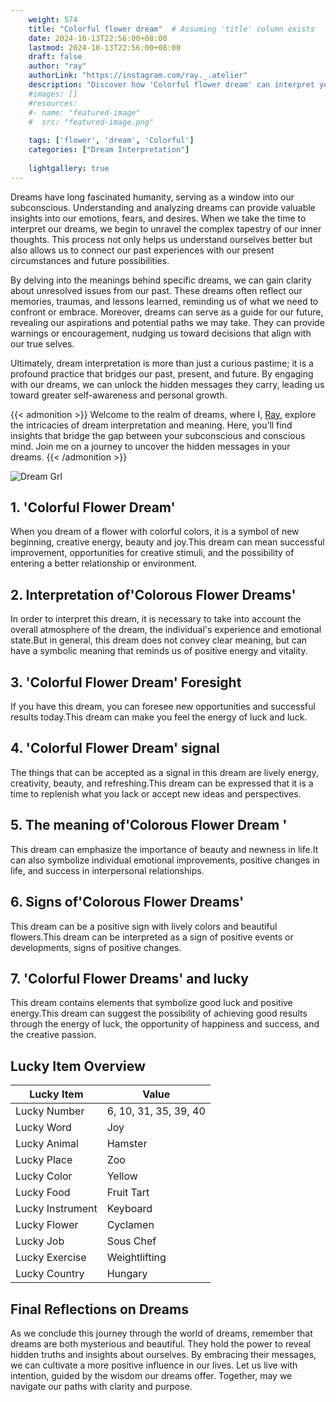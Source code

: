 ```yaml
---
    weight: 574
    title: "Colorful flower dream"  # Assuming 'title' column exists
    date: 2024-10-13T22:56:00+08:00
    lastmod: 2024-10-13T22:56:00+08:00
    draft: false
    author: "ray"
    authorLink: "https://instagram.com/ray._.atelier"
    description: "Discover how 'Colorful flower dream' can interpret your future and uncover its significant meanings in your life."
    #images: []
    #resources:
    #- name: "featured-image"
    #  src: "featured-image.png"
    
    tags: ['flower', 'dream', 'Colorful']
    categories: ["Dream Interpretation"]
    
    lightgallery: true
---
```

    
Dreams have long fascinated humanity, serving as a window into our subconscious. Understanding and analyzing dreams can provide valuable insights into our emotions, fears, and desires. When we take the time to interpret our dreams, we begin to unravel the complex tapestry of our inner thoughts. This process not only helps us understand ourselves better but also allows us to connect our past experiences with our present circumstances and future possibilities.

By delving into the meanings behind specific dreams, we can gain clarity about unresolved issues from our past. These dreams often reflect our memories, traumas, and lessons learned, reminding us of what we need to confront or embrace. Moreover, dreams can serve as a guide for our future, revealing our aspirations and potential paths we may take. They can provide warnings or encouragement, nudging us toward decisions that align with our true selves.

Ultimately, dream interpretation is more than just a curious pastime; it is a profound practice that bridges our past, present, and future. By engaging with our dreams, we can unlock the hidden messages they carry, leading us toward greater self-awareness and personal growth.

{{< admonition >}}
Welcome to the realm of dreams, where I, [Ray](https://instagram.com/ray._.atelier), explore the intricacies of dream interpretation and meaning. Here, you’ll find insights that bridge the gap between your subconscious and conscious mind. Join me on a journey to uncover the hidden messages in your dreams.
{{< /admonition >}}

![Dream Grl](https://cdn.pixabay.com/photo/2017/11/02/03/35/gothic-2910057_1280.jpg "Dream Grl")

## 1. 'Colorful Flower Dream'
When you dream of a flower with colorful colors, it is a symbol of new beginning, creative energy, beauty and joy.This dream can mean successful improvement, opportunities for creative stimuli, and the possibility of entering a better relationship or environment.

## 2. Interpretation of'Colorous Flower Dreams'
In order to interpret this dream, it is necessary to take into account the overall atmosphere of the dream, the individual's experience and emotional state.But in general, this dream does not convey clear meaning, but can have a symbolic meaning that reminds us of positive energy and vitality.

## 3. 'Colorful Flower Dream' Foresight
If you have this dream, you can foresee new opportunities and successful results today.This dream can make you feel the energy of luck and luck.

## 4. 'Colorful Flower Dream' signal
The things that can be accepted as a signal in this dream are lively energy, creativity, beauty, and refreshing.This dream can be expressed that it is a time to replenish what you lack or accept new ideas and perspectives.

## 5. The meaning of'Colorous Flower Dream '
This dream can emphasize the importance of beauty and newness in life.It can also symbolize individual emotional improvements, positive changes in life, and success in interpersonal relationships.

## 6. Signs of'Colorous Flower Dreams'
This dream can be a positive sign with lively colors and beautiful flowers.This dream can be interpreted as a sign of positive events or developments, signs of positive changes.

## 7. 'Colorful Flower Dreams' and lucky
This dream contains elements that symbolize good luck and positive energy.This dream can suggest the possibility of achieving good results through the energy of luck, the opportunity of happiness and success, and the creative passion.

## Lucky Item Overview
| Lucky Item          | Value              |
|---------------|--------------------|
| Lucky Number        | 6, 10, 31, 35, 39, 40  |
| Lucky Word          | Joy |
| Lucky Animal        | Hamster |
| Lucky Place         | Zoo     |
| Lucky Color         | Yellow     |
| Lucky Food          | Fruit Tart      |
| Lucky Instrument    | Keyboard |
| Lucky Flower        | Cyclamen    |
| Lucky Job           | Sous Chef       |
| Lucky Exercise      | Weightlifting  |
| Lucky Country       | Hungary    |


##  Final Reflections on Dreams

As we conclude this journey through the world of dreams, remember that dreams are both mysterious and beautiful. They hold the power to reveal hidden truths and insights about ourselves. By embracing their messages, we can cultivate a more positive influence in our lives. Let us live with intention, guided by the wisdom our dreams offer. Together, may we navigate our paths with clarity and purpose.
